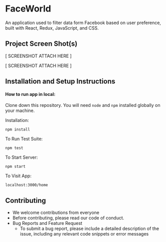 # FaceWorld

An application used to filter data form Facebook based on user preference, built with React, Redux, JavaScript, and CSS.

## Project Screen Shot(s)

[ SCREENSHOT ATTACH HERE ]

[ SCREENSHOT ATTACH HERE ]

## Installation and Setup Instructions

#### How to run app in local:  

Clone down this repository. You will need `node` and `npm` installed globally on your machine.  

Installation:

`npm install`  

To Run Test Suite:  

`npm test`  

To Start Server:

`npm start`  

To Visit App:

`localhost:3000/home`  

## Contributing

  - We welcome contributions from everyone
  - Before contributing, please read our code of conduct.
  - Bug Reports and Feature Request
      - To submit a bug report, please include a detailed description of the issue, including   any relevant code snippets or error messages 
